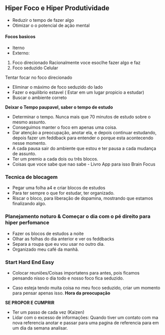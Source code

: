 ## Hiper Foco e Hiper Produtividade

- Reduzir o tempo de fazer algo
- Otimizar o o potencial de ação mental

#### Focos basicos

- Iterno
- Externo:

1. Foco direcionado
   Racionalmente voce esoclhe fazer algo e faz
2. Foco seduzido
   Celular

Tentar focar no foco direcionado

- Eliminar o máximo de foco seduzido do lado
- Fazer o equilibrio estavel ( Estar em um lugar propicio a estudar)
- Buscar o ambiente correto

**Deixar o Tempo paupavel, saber o tempo de estudo**

- Determinar o tempo.
  Nunca mais que 70 minutos de estudo sobre o mesmo assunto.
- Conseguimos manter o foco em apenas uma coisa.
- Dar atenção a preocupação, anotar ela, e depois continuar estudando, depois fazer um feddback para entender o porque esta acontecendo nesse momento.
- A cada pausa sair do ambiente que estou e ter pausa a cada mudança de assunto.
- Ter um premio a cada dois ou três blocos.
- Coisas que voce sabe que nao sabe - Livro
  App para isso Brain Focus

### Tecnica de blocagem

- Pegar uma folha a4 e criar blocos de estudos
- Para ter sempre o que for estudar, ter organizado.
- Riscar o bloco, para liberação de dopamina, mostrando que estamos finalizando algo.

### Planejamento noturo & Começar o dia com o pé direito para hiper perfomance

- Fazer os blocos de estudos a noite
- Olhar as folhas do dia anterior e ver os feddbacks
- Separa a roupa que eu vou usar no outro dia.
- Organizado meu café da manhã.

### Start Hard End Easy

- Colocar reuniões/Coisas importatens para antes, pois ficamos pensando nisso o dia todo e nosso foco fica seduzido.

- Caso esteja tendo muita coisa no meu foco seduzido, criar um momento para pensar apenas isso. **Hora da preocupação**

**SE PROPOR E CUMPRIR**

- Ter um passo de cada vez (Kaizen)
- Lidar com o excesso de informações: Quando tiver um contato com ma nova referencia anotar e passar para uma pagina de referencia para em um dia da semana analisar.
